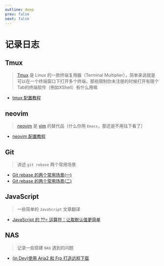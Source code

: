 ```yaml
---
outline: deep
prev: false
next: false
---
```


# 记录日志

## Tmux

> [Tmux](https://github.com/tmux/tmux/wiki) 是 Linux 的一款终端复用器（Terminal Multiplier），简单来说就是可以在一个终端窗口下打开多个终端，那些限制你未注册的时候打开有限个Tab的终端软件（例如XShell）有什么用嘛

* [tmux 配置教程](/blog/tmux/index.md)

## neovim

> [neovim](https://neovim.io/) 是 [vim](https://www.vim.org/) 的替代品（什么你用 `Emacs`，那还是不用往下看了）

* [neovim 配置教程](/blog/neovim_config/index.md)

## Git

> 讲述 `git rebase` 两个常用场景
* [Git rebase 的两个常用场景(一)](/blog/git/git_rebase_common_usage/index.md)
* [Git rebase 的两个常用场景(二)](/blog/git/git_rebase_common_usage_2/index.md)


## JavaScript

> 一些简单的 `JavaScript` 文章翻译
* [JavaScript 的 ??= 运算符：让取默认值更简单](/blog/javascript/javascript-nullish-coalescing-assignment-operator.md)

## NAS

> 记录一些搭建 `NAS` 遇到的问题

* [(in Dev)使用 Aria2 和 Frp 打造远程下载](/blog/nas/remote-download-with-aria2-and-frp/index.md)